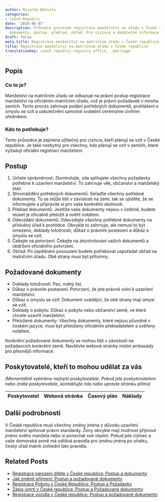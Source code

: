 ```yaml
---
author: Ricardo Batista
categories:
- Czech Republic
date: '2024-06-07'
description: Průvodce procesem registrace manželství na úřadu v České republice. Požadované
  dokumenty, postup, překlad, obřad. Pro cizince a dodatečné informace o jménění.
draft: false
meta_title: Registrace manželství na matričním úřadu v České republice
title: Registrace manželství na matričním úřadu v České republice
translationKey: czech republic-registry_office_-_marriage
---
```



## Popis
### Co to je?
Manželství na matričním úřadu se odkazuje na právní postup registrace manželství na oficiálním matričním úřadu, což je právní požadavek v mnoha zemích. Tento proces zahrnuje podání potřebných dokumentů, prohlášení o úmyslu se vzít a uskutečnění samotné svatební ceremonie civilním úředníkem.

### Kdo to potřebuje?
Tento průvodce je zejména užitečný pro cizince, kteří plánují se vzít v České republice. Je také nezbytný pro všechny, kdo plánují se vzít v zemích, které vyžadují oficiální registraci manželství.

## Postup
1. Určete oprávněnost: Zkontrolujte, zda splňujete všechny požadavky potřebné k uzavření manželství. To zahrnuje věk, občanství a manželský stav.
2. Shromáždění potřebných dokumentů: Seřaďte všechny potřebné dokumenty. To se může lišit v závislosti na zemi, tak se ujistěte, že se informujete a připravíte si pro vaše konkrétní okolnosti.
3. Překlad dokumentů: Jestliže vaše dokumenty nejsou v češtině, budete muset je oficiálně přeložit a ověřit notářem.
4. Odevzdání dokumentů: Odevzdejte všechny potřebné dokumenty na příslušný úřad k prohlídce. Obvykle to zahrnuje, ale nemusí to být omezeno, doklady totožnosti, důkaz o právním postavení a důkaz o úmyslu se vzít.
5. Čekejte na potvrzení: Čekejte na zkontrolování vašich dokumentů a obdržení oficiálního potvrzení.
6. Obřad: Po úspěšném posouzení budete potřebovat uspořádat obřad na matričním úřadu. Obě strany musí být přítomny.

## Požadované dokumenty
- Doklady totožnosti: Pas, rodný list.
- Důkaz o právním postavení: Potvrzení, že jste právně volní k uzavření manželství.
- Důkaz o úmyslu se vzít: Dokument uvádějící, že obě strany mají úmysl se vzít.
- Doklady o pobytu: Důkaz o pobytu nebo občanství země, ve které chcete uzavřít manželství.
- Přeložené dokumenty: Všechny dokumenty, které nejsou původně v českém jazyce, musí být přeloženy oficiálním překladatelem a ověřeny notářem.

Konkrétní požadované dokumenty se mohou lišit v závislosti na požadavcích konkrétní země. Navštivte webové stránky místní ambasády pro přesnější informace.

## Poskytovatelé, kteří to mohou udělat za vás

_(Momentálně vybíráme nejlepší poskytovatele. Pokud jste poskytovatelem nebo znáte poskytovatele, kontaktujte nás nebo upravte stránku přímo)_

| Poskytovatel    |     Webová stránka  |     Časový plán   |      Náklady    |
| :-------------: | :-------------: |  :-------------: | :-------------: |


## Další podrobnosti
V České republice musí všechny změny jména z důvodu uzavření manželství splňovat právní standardy. Ženy obvykle mají možnost přijmout jméno svého manžela nebo si ponechat své vlastní. Pokud jste cizinec a vaše domovská země má odlišná pravidla pro změnu jména po sňatku, český úřad matrik zohlední tato pravidla.
## Related Posts

- [Registrace narození dítěte v České republice: Postup a dokumenty](https://tramitit.com/cs/guides/czech-republic/matrika_-_narozeni_ditete/)
- [Jak změnit příjmení: Postup a požadované dokumenty](https://tramitit.com/cs/guides/czech-republic/ohlaseni_zmeny_prijmeni/)
- [Registrace Pobytu v České Republice: Postup a Požadavky](https://tramitit.com/cs/guides/czech-republic/registrace_k_pobytu_pro_cizince/)
- [Zápis úmrtí v České republice: Postup a Požadované dokumenty](https://tramitit.com/cs/guides/czech-republic/matrika_-_umrti/)
- [Registrace vozidla v České republice: Postup a požadované dokumenty](https://tramitit.com/cs/guides/czech-republic/registrace_automobilu/)